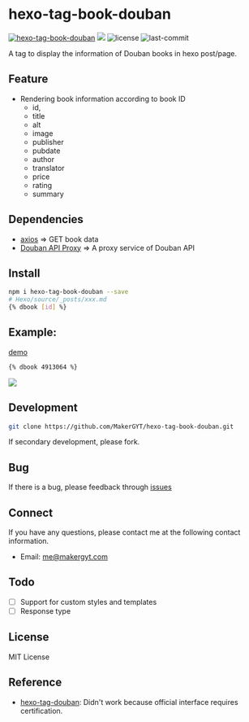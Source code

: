 # hexo-tag-book-douban
[![hexo-tag-book-douban](https://badgen.net/npm/v/hexo-tag-book-douban)](https://www.npmjs.com/package/hexo-tag-book-douban)
![](https://img.shields.io/badge/Generator-Hexo-0e83cd?&logo=hexo)
![license](https://badgen.net/github/license/makergyt/hexo-tag-book-douban)
![last-commit](https://badgen.net/github/last-commit/makergyt/hexo-tag-book-douban)

A tag to display the information of Douban books in hexo post/page.

## Feature
- Rendering book information according to book ID
  - id,
  - title
  - alt
  - image
  - publisher
  - pubdate
  - author
  - translator
  - price
  - rating
  - summary

## Dependencies
- [axios](https://github.com/axios/axios) => GET book data
- [Douban API Proxy](https://douban.uieee.com/) => A proxy service of Douban API

## Install
```sh
npm i hexo-tag-book-douban --save
# Hexo/source/_posts/xxx.md
{% dbook [id] %}
```
## Example:
[demo](https://blog.makergyt.com/about/#%E6%9C%80%E8%BF%91%E5%9C%A8%E8%AF%BB)
```sh
{% dbook 4913064 %}
```
![](https://imgkr.cn-bj.ufileos.com/342d1d01-aa88-4054-8ee6-37fccac84de5.png)
## Development
```sh
git clone https://github.com/MakerGYT/hexo-tag-book-douban.git
```
If secondary development, please fork.
## Bug
If there is a bug, please feedback through [issues](https://github.com/MakerGYT/hexo-tag-book-douban/issues)

## Connect
If you have any questions, please contact me at the following contact information.

- Email: me@makergyt.com

## Todo
- [ ] Support for custom styles and templates
- [ ] Response type

## License
MIT License

## Reference
- [hexo-tag-douban](https://github.com/YuyingWu/hexo-tag-douban): Didn't work because official interface requires certification.